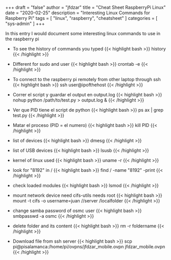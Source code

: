 +++
draft = "false"
author = "jfdzar"
title = "Cheat Sheet RaspberryPi Linux"
date = "2020-02-25"
description = "Interesting Linux Commands for Raspberry Pi"
tags = [
    "linux",
    "raspberry",
    "cheatsheet"
]
categories = [
    "sys-admin"
]
+++

In this entry I would document some interesting linux commands to use in the raspberry pi

* To see the history of commands you typed
{{< highlight bash >}}
history
{{< /highlight >}}

* Different for sudo and user
{{< highlight bash >}}
crontab -e
{{< /highlight >}}

* To connect to the raspberry pi remotely from other laptop through ssh
{{< highlight bash >}}
ssh user@ipofthehost
{{< /highlight >}}

* Correr el script y guardar el output en output.log
{{< highlight bash >}}
nohup python /path/to/test.py > output.log &
{{< /highlight >}}

* Ver que PID tiene el script de python
{{< highlight bash >}}
ps ax | grep test.py
{{< /highlight >}}

* Matar el proceso (PID = el numero)
{{< highlight bash >}}
kill PID
{{< /highlight >}}

* list of devices
{{< highlight bash >}}
dmesg
{{< /highlight >}}

* list of USB devices
{{< highlight bash >}}
lsusb
{{< /highlight >}}

* kernel of linux used
{{< highlight bash >}}
uname -r
{{< /highlight >}}

* look for "8192" in /
{{< highlight bash >}}
find / -name "8192" -print
{{< /highlight >}}

* check loaded modules
{{< highlight bash >}}
lsmod
{{< /highlight >}}

* mount network device need cifs-utils needs root
{{< highlight bash >}}
mount -t cifs -o username=juan //server /localfolder
{{< /highlight >}}

* change samba password of osmc user
{{< highlight bash >}}
smbpasswd -a osmc
{{< /highlight >}}

* delete folder and its content
{{< highlight bash >}}
rm -r foldername
{{< /highlight >}}

* Download file from ssh server
{{< highlight bash >}}
scp pi@pisalamanca:/home/pi/ovpns/jfdzar_mobile.ovpn jfdzar_mobile.ovpn
{{< /highlight >}}